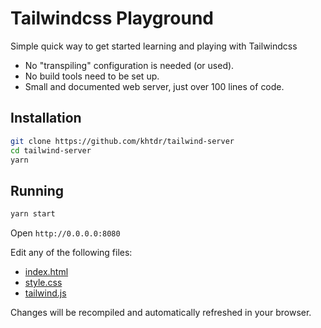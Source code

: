 # Tailwindcss Playground

Simple quick way to get started learning and playing with Tailwindcss

  - No "transpiling" configuration is needed (or used).
  - No build tools need to be set up.
  - Small and documented web server, just over 100 lines of code.
  
## Installation
```bash
git clone https://github.com/khtdr/tailwind-server
cd tailwind-server
yarn
```

## Running
```bash
yarn start
```

Open `http://0.0.0.0:8080`

Edit any of the following files:
 - [index.html](https://github.com/khtdr/tailwind-server/blob/master/index.html)
 - [style.css](https://github.com/khtdr/tailwind-server/blob/master/style.css)
 - [tailwind.js](https://github.com/khtdr/tailwind-server/blob/master/tailwind.js)

Changes will be recompiled and automatically refreshed in your browser.
